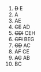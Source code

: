 1. ~~D~~ E
2. A
3. AE
4. ~~CE~~ AD
5. ~~CDI~~ CEH
6. ~~CFI~~ BEG
7. ~~CD~~ AC
8. ~~AF~~ CE
9. ~~AC~~ AB
10. BC 
